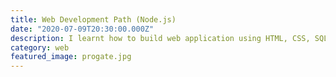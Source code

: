 ```yaml
---
title: Web Development Path (Node.js)
date: "2020-07-09T20:30:00.000Z"
description: I learnt how to build web application using HTML, CSS, SQL, and Experss.js
category: web
featured_image: progate.jpg
---
```


